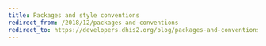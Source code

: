 ```yaml
---
title: Packages and style conventions
redirect_from: /2018/12/packages-and-conventions
redirect_to: https://developers.dhis2.org/blog/packages-and-conventions 
---
```

